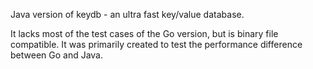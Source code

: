 Java version of keydb - an ultra fast key/value database.

It lacks most of the test cases of the Go version, but is binary file compatible. It was primarily created to test the performance difference between Go and Java.
